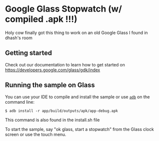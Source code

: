Google Glass Stopwatch (w/ compiled .apk !!!)
=========

Holy cow finally got this thing to work on an old Google Glass I found in dhash's room

## Getting started

Check out our documentation to learn how to get started on
https://developers.google.com/glass/gdk/index

## Running the sample on Glass

You can use your IDE to compile and install the sample or use
[`adb`](https://developer.android.com/tools/help/adb.html)
on the command line:

    $ adb install -r app/build/outputs/apk/app-debug.apk

This command is also found in the install.sh file

To start the sample, say "ok glass, start a stopwatch" from the Glass clock
screen or use the touch menu.
